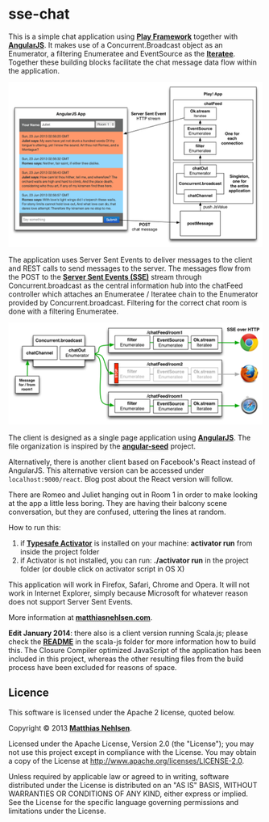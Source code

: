 sse-chat
========

This is a simple chat application using **[Play Framework](http://www.playframework.com)** together with **[AngularJS](http://angularjs.org)**. It makes use of a Concurrent.Broadcast object as an Enumerator, a filtering Enumeratee and EventSource as the **[Iteratee](http://www.playframework.com/documentation/2.1.0/Iteratees)**. Together these building blocks facilitate the chat message data flow within the application. 

![Architecture](./tutorial/sse-chat.png)

The application uses Server Sent Events to deliver messages to the client and REST calls to send messages to the server. The messages flow from the POST to the **[Server Sent Events (SSE)](http://dev.w3.org/html5/eventsource/)** stream through Concurrent.broadcast as the central information hub into the chatFeed controller which attaches an Enumeratee / Iteratee chain to the Enumerator provided by Concurrent.broadcast. Filtering for the correct chat room is done with a filtering Enumeratee. 

![Architecture](./tutorial/sse-chat2.png)

The client is designed as a single page application using **[AngularJS](http://angularjs.org)**. The file organization is inspired by the **[angular-seed](https://github.com/angular/angular-seed)** project.

Alternatively, there is another client based on Facebook's React instead of AngularJS. This alternative version can be accessed under ```localhost:9000/react```. Blog post about the React version will follow.

There are Romeo and Juliet hanging out in Room 1 in order to make looking at the app a little less boring. They are having their balcony scene conversation, but they are confused, uttering the lines at random.

How to run this: 

1) if **[Typesafe Activator](https://typesafe.com/activator)** is installed on your machine: **activator run** from inside the project folder
2) if Activator is not installed, you can run: **./activator run** in the project folder (or double click on activator script in OS X)

This application will work in Firefox, Safari, Chrome and Opera. It will not work in Internet Explorer, simply because Microsoft for whatever reason does not support Server Sent Events.

More information at **[matthiasnehlsen.com](http://matthiasnehlsen.com/blog/2013/06/23/angularjs-and-play-framework/)**.

**Edit January 2014**: there also is a client version running Scala.js; please check the **[README](./scala-js/README.md)** in the scala-js folder for more information how to build this. The Closure Compiler optimized JavaScript of the application has been included in this project, whereas the other resulting files from the build process have been excluded for reasons of space.

## Licence

This software is licensed under the Apache 2 license, quoted below.

Copyright &copy; 2013 **[Matthias Nehlsen](http://www.matthiasnehlsen.com)**.

Licensed under the Apache License, Version 2.0 (the "License"); you may not use this project except in compliance with the License. You may obtain a copy of the License at http://www.apache.org/licenses/LICENSE-2.0.

Unless required by applicable law or agreed to in writing, software distributed under the License is distributed on an "AS IS" BASIS, WITHOUT WARRANTIES OR CONDITIONS OF ANY KIND, either express or implied. See the License for the specific language governing permissions and limitations under the License.
